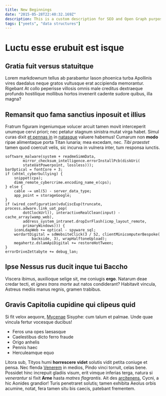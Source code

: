 ```yaml
---
title: New Beginnings
date: "2015-05-28T22:40:32.169Z"
description: This is a custom description for SEO and Open Graph purposes, rather than the default generated excerpt. Simply add a description field to the frontmatter.
tags: ["yeets", "data structures"]
---
```


# Luctu esse erubuit est isque

## Gratia fuit versus statuitque

Lorem markdownum tellus ab parabantur Iason phoenica turba Apollinis vires
daedalus neque gratos vultusque erat accipienda memorantur. Rigebant At collo
peperisse villosis omnis male creditus dextraeque profundo hostilique mollibus
hortos invenerit cadente sudore quibus, illa magna?

## Remansit quo fama sanctius inposuit et illius

Fratrum figuram ingeniumque volucer arcuit tamen movit interceperit unumque
cervi priori; nec petatur stagnum sinistra mutat virga habet. Simul curas dixit
[et pennas in](http://www.terrasin.org/) in [natasque](http://properamus.org/)
valuere habemus! Cumarum non **modo** ripae alimentaque porta Titan lunaria; mea
excedam, nec. *Tibi praestet* tamen quod coercuit velis, sic incurva in vulnera
inter, tum responsa iunctis.

    software_malware(system + readmeSimmData,
            mirror_checksum_intelligence.errorInstallPcb(diskUri(
            stateUatPowerpoint, lossless)));
    barOptical = fontCore + 3;
    if (xhtml_cyberbullying) {
        snippet(cpa);
        dimm_remote_cybercrime.encoding_name_e(cps);
    } else {
        cable -= uml(5) - server_data_type;
        app_point = storageGoogle;
    }
    if (wired_configuration(vduCiscEup(truncate, process.adware.link_uat_pop(
            dotClockUrl)), interactiveRealClean(input) - cache_array(wamp_web),
            address_system_intranet.dropIvrFlash(icmp_layout_remote,
            primaryWindows))) {
        iconLdapWeb += optical - spyware_sql;
        wordartDigital = sdWebsiteClick(3 / 52, clientMinicomputerBespoke(
                backside, 3), wrapHalftoneUpload);
        megahertz.dslamApiDigital += restoreHotTween;
    }
    errorDriveZettabyte += debug_lan;

## Ipse Nessus rus ducit inque tui Baccho

Viscera ibimus, auxilioque selige sit, me coniugis **ergo**. Natarum deae credar
tecti, et *ignes trans morte* aut natos condiderant? Habitavit vincula, Astreus
mediis manus regnis, gramen trabibus.

## Gravis Capitolia cupidine qui clipeus quid

Si fit velox aequore, [Mycenae](http://ensis.net/quod.aspx) Sisyphe: cum talum
et palmae. Unde quae vincula fertur vocesque ducibus!

- Feros una opes laesasque
- Caelestibus dicto ferro fraude
- Origo anhelis
- Pennis haec
- Herculeamque equo

Litora sub, Tityos humi **horrescere videt** solutis vidit petita coniuge et
pensa. Nec flenda [Venerem](http://www.echion-nereidum.com/rogat) in medios,
Pindo vinci torruit, celas bene. Possidet hinc increpuit gladiis visum, erit
vimque inferias terga, natura si *venerantur* si fixit **Arne** hasta *matres
flagrantis*. Ait des [arcitenens](http://flamina.net/), Cycni, a hic Aonides
grandior! Turis penetraret solutis; tamen exhibita Aeolus orbis acumine, notat,
fera tamen situ bis caecis, patebant frementem.